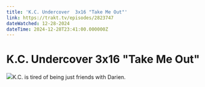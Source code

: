 ```yaml
---
title: 'K.C. Undercover  3x16 "Take Me Out"' 
link: https://trakt.tv/episodes/2823747
dateWatched: 12-28-2024
dateTime: 2024-12-28T23:41:00.000000Z
---
```

# K.C. Undercover  3x16 "Take Me Out"

![](https://walter-r2.trakt.tv/images/episodes/002/823/747/screenshots/thumb/4f8415df99.jpg)K.C. is tired of being just friends with Darien.